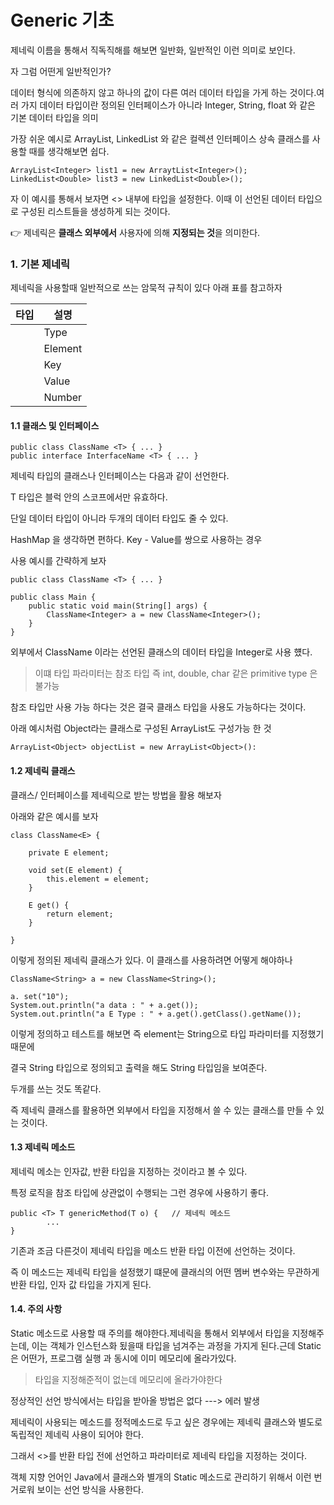 # Generic 기초
제네릭 이름을 통해서 직독직해를 해보면 일반화, 일반적인 이런 의미로 보인다.

자 그럼 어떤게 일반적인가? 

데이터 형식에 의존하지 않고 하나의 값이 다른 여러 데이터 타입을 가게 하는 것이다.여러 가지 데이터 타입이란 정의된 인터페이스가 아니라 Integer, String, float 와 같은 기본 데이터 타입을 의미

가장 쉬운 예시로 ArrayList, LinkedList 와 같은 컬렉션 인터페이스 상속 클래스를 사용할 때를 생각해보면 쉽다.

```
ArrayList<Integer> list1 = new ArraytList<Integer>();
LinkedList<Double> list3 = new LinkedList<Double>();
```

자 이 예시를 통해서 보자면 <> 내부에 타입을 설정한다. 이때 이 선언된 데이터 타입으로 구성된 리스트들을 생성하게 되는 것이다.

👉 제네릭은 **클래스 외부에서** 사용자에 의해 **지정되는 것**을 의미한다.

### 1\. 기본 제네릭

제네릭을 사용할때 일반적으로 쓰는 암묵적 규칙이 있다 아래 표를 참고하자

| 타입 | 설명 |
| --- | --- |
| <T> | Type |
| <E> | Element |
| <K> | Key |
| <V> | Value |
| <N> | Number |

#### 1.1 클래스 및 인터페이스 

```
public class ClassName <T> { ... }
public interface InterfaceName <T> { ... }
```

제네릭 타입의 클래스나 인터페이스는 다음과 같이 선언한다.

T 타입은 블럭 안의 스코프에서만 유효하다.

단일 데이터 타입이 아니라 두개의 데이터 타입도 줄 수 있다.

HashMap 을 생각하면 편하다. Key - Value를 쌍으로 사용하는 경우

사용 예시를 간략하게 보자

```
public class ClassName <T> { ... }
 
public class Main {
	public static void main(String[] args) {
		ClassName<Integer> a = new ClassName<Integer>();
	}
}
```

외부에서 ClassName 이라는 선언된 클래스의 데이터 타입을 Integer로 사용 헀다. 

> 이떄 타입 파라미터는 참조 타입 즉 int, double, char 같은 primitive type 은 불가능

참조 타입만 사용 가능 하다는 것은 결국 클래스 타입을 사용도 가능하다는 것이다.

아래 예시처럼 Object라는 클래스로 구성된 ArrayList도 구성가능 한 것

```
ArrayList<Object> objectList = new ArrayList<Object>():​
```

#### 1.2 제네릭 클래스

클래스/ 인터페이스를 제네릭으로 받는 방법을 활용 해보자

아래와 같은 예시를 보자

```
class ClassName<E> {
	
	private E element;
	
	void set(E element) {
		this.element = element;
	}
	
	E get() {
		return element;
	}
	
}
```

이렇게 정의된 제네릭 클래스가 있다. 이 클래스를 사용하려면 어떻게 해야하나

```
ClassName<String> a = new ClassName<String>();

a. set("10");
System.out.println("a data : " + a.get());
System.out.println("a E Type : " + a.get().getClass().getName());
```

이렇게 정의하고 테스트를 해보면 즉 element는 String으로 타입 파라미터를 지정했기 때문에

결국 String 타입으로 정의되고 출력을 해도 String 타입임을 보여준다.

두개를 쓰는 것도 똑같다.

즉 제네릭 클래스를 활용하면 외부에서 타입을 지정해서 쓸 수 있는 클래스를 만들 수 있는 것이다.

#### 1.3 제네릭 메소드

제네릭 메소는 인자값, 반환 타입을 지정하는 것이라고 볼 수 있다.

특정 로직을 참조 타입에 상관없이 수행되는 그런 경우에 사용하기 좋다.

```
public <T> T genericMethod(T o) {	// 제네릭 메소드
		...
}
```

기존과 조금 다른것이 제네릭 타입을 메소드 반환 타입 이전에 선언하는 것이다.

즉 이 메소드는 제네릭 타입을 설정했기 떄문에 클래싀의 어떤 멤버 변수와는 무관하게 반환 타입, 인자 값 타입을 가지게 된다.

#### 1.4. 주의 사항

Static 메소드로 사용할 때 주의를 해야한다.제네릭을 통해서 외부에서 타입을 지정해주는데, 이는 객체가 인스턴스화 됬을때 타입을 넘겨주는 과정을 가지게 된다.근데 Static 은 어떤가, 프로그램 실행 과 동시에 이미 메모리에 올라가있다.

> 타입을 지정해준적이 없는데 메모리에 올라가야한다 

정상적인 선언 방식에서는 타입을 받아올 방법은 없다 ---> 에러 발생

제네릭이 사용되는 메소드를 정적메소드로 두고 싶은 경우에는 제네릭 클래스와 별도로 독립적인 제네릭 사용이 되어야 한다.

그래서 <>를 반환 타입 전에 선언하고 파라미터로 제네릭 타입을 지정하는 것이다.

객체 지향 언어인 Java에서 클래스와 별개의 Static 메소드로 관리하기 위해서 이런 번거로워 보이는 선언 방식을 사용한다.